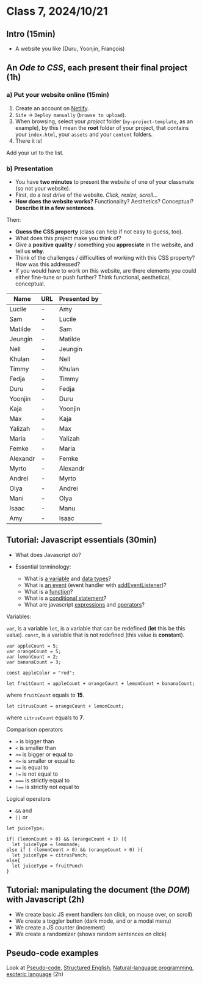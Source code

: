 # Class 7, 2024/10/21

## Intro (15min)

- A website you like (Duru, Yoonjin, François)

## An *Ode to CSS*, each present their final project (1h)

### a) Put your website online (15min)

1) Create an account on [Netlify](https://app.netlify.com).
2) `Site` -> `Deploy manually` (`browse to upload`).
3) When browsing, select your *project* folder (`my-project-template`, as an example), by this I mean the **root** folder of your project, that contains your `index.html`, your `assets` and your `content` folders.
4) There it is!

Add your url to the list.

### b) Presentation

- You have **two minutes** to present the website of one of your classmate (so not your website).
- First, do a *test drive* of the website. *Click, resize, scroll*…
- **How does the website works?** Functionality? Aesthetics? Conceptual? **Describe it in a few sentences**.

Then:

- **Guess the CSS property** (class can help if not easy to guess, too).
- What does this project make you think of?
- Give a **positive quality** / something you **appreciate** in the website, and tell us **why**.
- Think of the challenges / difficulties of working with this CSS property? How was this addressed?
- If you would have to work on this website, are there elements you could either fine-tune or push further? Think functional, aesthetical, conceptual.

| Name | URL | Presented by |
| -- | -------------- | ------------- |
| Lucile | - | Amy |
| Sam | - | Lucile |
| Matilde | - | Sam |
| Jeungin | - | Matilde |
| Nell | - | Jeungin |
| Khulan | - | Nell |
| Timmy | - | Khulan |
| Fedja | - | Timmy |
| Duru | - | Fedja |
| Yoonjin | - | Duru |
| Kaja | - | Yoonjin |
| Max | - | Kaja |
| Yalizah | - | Max |
| Maria | - | Yalizah |
| Femke | - | Maria |
| Alexandr | - | Femke |
| Myrto | - | Alexandr |
| Andrei | - | Myrto |
| Olya | - | Andrei |
| Mani | - | Olya |
| Isaac | - | Manu |
| Amy | - | Isaac |

## Tutorial: Javascript essentials (30min)

- What does Javascript do?
  
- Essential terminology:
  
  - What is [a variable](https://www.w3schools.com/js/js_variables.asp) and [data types](https://www.w3schools.com/js/js_datatypes.asp)?
  - What is [an event](https://www.javatpoint.com/javascript-events) (event handler with [addEventListener](https://www.w3schools.com/jsref/met_document_addeventlistener.asp))?
  - What is a [function](https://www.w3schools.com/js/js_functions.asp)?
  - What is a [conditional statement](https://www.w3schools.com/js/js_comparisons.asp)?
  - What are javascript [expressions](https://developer.mozilla.org/en-US/docs/Web/JavaScript/Guide/Expressions_and_operators) and [operators](https://www.w3schools.com/js/js_operators.asp)?

Variables:

`var`, is a variable
`let`, is a variable that can be redefined (**let** this be this value).
`const`, is a variable that is not redefined (this value is **const**ant).

```
var appleCount = 5;
var orangeCount = 5;
var lemonCount = 2;
var bananaCount = 3;

const appleColor = "red";

let fruitCount = appleCount + orangeCount + lemonCount + bananaCount;
```
where `fruitCount` equals to **15**.
```
let citrusCount = orangeCount + lemonCount;
```
where `citrusCount` equals to **7**.

Comparison operators

- `>` is bigger than
- `<` is smaller than
- `>=` is bigger or equal to
- `<=` is smaller or equal to
- `==` is equal to
- `!=` is not equal to
- `===` is strictly equal to
- `!==` is strictly not equal to

Logical operators

- `&&` and
- `||` or

```
let juiceType;

if( (lemonCount > 0) && (orangeCount < 1) ){
  let juiceType = lemonade;
else if ( (lemonCount > 0) && (orangeCount > 0) ){
  let juiceType = citrusPunch;
else{
  let juiceType = fruitPunch
}
```

## Tutorial: manipulating the document (the *DOM*) with Javascript (2h)

- We create basic JS event handlers (on click, on mouse over, on scroll)
- We create a toggler button (dark mode, and or a modal menu)
- We create a JS counter (increment)
- We create a randomizer (shows random sentences on click)

## Pseudo-code examples

Look at [Pseudo-code](https://en.wikipedia.org/wiki/Pseudocode), [Structured English](https://en.wikipedia.org/wiki/Structured_English), [Natural-language programming](https://en.wikipedia.org/wiki/Natural-language_programming), [esoteric language](https://en.wikipedia.org/wiki/Esoteric_programming_language) (2h)
